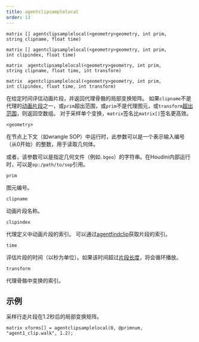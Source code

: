 ```yaml
---
title: agentclipsamplelocal
order: 13
---
```

`matrix [] agentclipsamplelocal(<geometry>geometry, int prim, string clipname, float time)`

`matrix [] agentclipsamplelocal(<geometry>geometry, int prim, int clipindex, float time)`

`matrix  agentclipsamplelocal(<geometry>geometry, int prim, string clipname, float time, int transform)`

`matrix  agentclipsamplelocal(<geometry>geometry, int prim, int clipindex, float time, int transform)`

在给定时间评估动画片段，并返回代理骨骼的局部变换矩阵。
如果`clipname`不是代理的[动画片段](/zh-cn/houdini-vex/crowds/agentclipcatalog "返回已加载到代理图元的所有动画片段")之一，或`prim`超出范围，或`prim`不是代理图元，或`transform`[超出范围](/zh-cn/houdini-vex/crowds/agenttransformcount "返回代理图元骨骼中的变换数量")，则返回空数组。
对于采样单个变换，`matrix`签名比`matrix[]`签名更高效。

`<geometry>`

在节点上下文（如wrangle SOP）中运行时，此参数可以是一个表示输入编号（从0开始）的整数，用于读取几何体。

或者，该参数可以是指定几何文件（例如`.bgeo`）的字符串。在Houdini内部运行时，可以是`op:/path/to/sop`引用。

`prim`

图元编号。

`clipname`

动画片段名称。

`clipindex`

代理定义中动画片段的索引。
可以通过[agentfindclip](/zh-cn/houdini-vex/crowds/agentfindclip "查找代理定义中动画片段的索引")获取片段的索引。

`time`

评估片段的时间（以秒为单位）。如果该时间超过[片段长度](/zh-cn/houdini-vex/crowds/agentcliplength "返回代理动画片段的长度（秒）")，将会循环播放。

`transform`

代理骨骼中变换的索引。

## 示例

采样行走片段在1.2秒后的局部变换矩阵。

```vex
matrix xforms[] = agentclipsamplelocal(0, @primnum, "agent1_clip.walk", 1.2);

```
